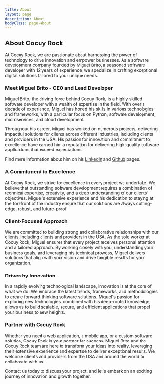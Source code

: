 ```yaml
---
title: About
layout: page
description: About
bodyClass: page-about
---
```


## About Cocuy Rock

At Cocuy Rock, we are passionate about harnessing the power of technology to drive innovation and empower businesses. As a software development company founded by Miguel Brito, a seasoned software developer with 12 years of experience, we specialize in crafting exceptional digital solutions tailored to your unique needs.

### Meet Miguel Brito - CEO and Lead Developer

Miguel Brito, the driving force behind Cocuy Rock, is a highly skilled software developer with a wealth of expertise in the field. With over a decade of experience, Miguel has honed his skills in various technologies and frameworks, with a particular focus on Python, software development, microservices, and cloud development.

Throughout his career, Miguel has worked on numerous projects, delivering impactful solutions for clients across different industries, including clients and providers in the USA. His passion for innovation and commitment to excellence have earned him a reputation for delivering high-quality software applications that exceed expectations.

Find more information about him on his [LinkedIn](https://www.linkedin.com/in/miguel-brito-031a205b/) and [Github](https://github.com/MikeOrange) pages.

### A Commitment to Excellence

At Cocuy Rock, we strive for excellence in every project we undertake. We believe that outstanding software development requires a combination of technical expertise, creativity, and a deep understanding of our clients' objectives. Miguel's extensive experience and his dedication to staying at the forefront of the industry ensure that our solutions are always cutting-edge, robust, and future-proof.

### Client-Focused Approach

We are committed to building strong and collaborative relationships with our clients, including clients and providers in the USA. As the sole worker at Cocuy Rock, Miguel ensures that every project receives personal attention and a tailored approach. By working closely with you, understanding your business goals, and leveraging his technical prowess, Miguel delivers solutions that align with your vision and drive tangible results for your organization.

### Driven by Innovation

In a rapidly evolving technological landscape, innovation is at the core of what we do. We embrace the latest trends, frameworks, and methodologies to create forward-thinking software solutions. Miguel's passion for exploring new technologies, combined with his deep-rooted knowledge, allows us to build scalable, secure, and efficient applications that propel your business to new heights.

### Partner with Cocuy Rock

Whether you need a web application, a mobile app, or a custom software solution, Cocuy Rock is your partner for success. Miguel Brito and the Cocuy Rock team are here to transform your ideas into reality, leveraging their extensive experience and expertise to deliver exceptional results. We welcome clients and providers from the USA and around the world to collaborate with us.

Contact us today to discuss your project, and let's embark on an exciting journey of innovation and growth together.